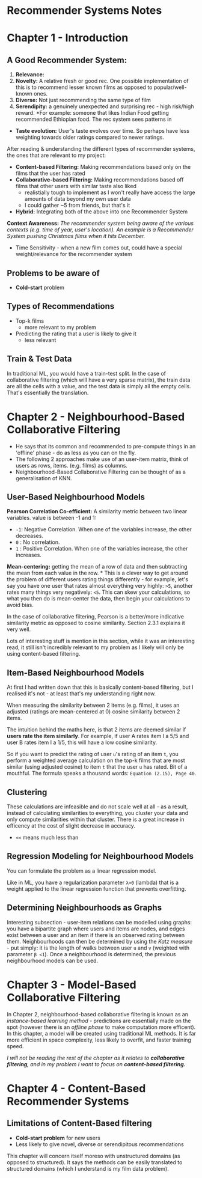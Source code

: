 # Recommender Systems Notes

# Chapter 1 - Introduction

## A Good Recommender System:

1. **Relevance:**
2. **Novelty:** A relative fresh or good rec. One possible implementation of this is to recommend lesser known films as opposed to popular/well-known ones.
3. **Diverse:** Not just recommending the same type of film
4. **Serendipity:** a genuinely unexpected and surprising rec - high risk/high reward. *For example: someone that likes Indian Food getting recommended Ethiopian food. The rec system sees patterns in 

* **Taste evolution:** User's taste evolves over time. So perhaps have less weighting towards older ratings compared to 
newer ratings.

After reading & understanding the different types of recommender systems, the ones that are relevant to my project:

* **Content-based Filtering:** Making recommendations based only on the films that the user has rated
* **Collaborative-based Filtering:** Making recommendations based off films that other users with similar taste also liked
    * realistially tough to implement as I won't really have access the large amounts of data beyond my own user data
    * I could gather ~5 from friends, but that's it
* **Hybrid:** Integrating both of the above into one Recommender System

**Context Awareness:** *The recommender system being aware of the various contexts (e.g. time of year, user's location). An example is a Recommender System pushing Christmas films when it hits December.*

* Time Sensitivity - when a new film comes out, could have a special weight/relevance for the recommender system

## Problems to be aware of

* **Cold-start** problem

## Types of Recommendations

* Top-k films
    * more relevant to my problem
* Predicting the rating that a user is likely to give it
    * less relevant

## Train & Test Data

In traditional ML, you would have a train-test split. In the case of collaborative filtering (which will have a very sparse matrix), 
the train data are all the cells with a value, and the test data is simply all the empty cells. That's essentially the translation.

# Chapter 2 - Neighbourhood-Based Collaborative Filtering

* He says that its common and recommended to pre-compute things in an 'offline' phase - do as less as you can on the fly.
* The following 2 approaches make use of an user-item matrix, think of users as rows, items. (e.g. films) as columns.
* Neighbourhood-Based Collaborative Filtering can be thought of as a generalisation of KNN.

## User-Based Neighbourhood Models

**Pearson Correlation Co-efficient:** A similarity metric between two linear variables. value is between -1 and 1:
* `-1`: Negative Correlation. When one of the variables increase, the other decreases.
* `0` : No correlation.
* `1` : Positive Correlation. When one of the variables increase, the other increases.

**Mean-centering:** getting the mean of a row of data and then subtracting the mean from each value in the row.
    * This is a clever way to get around the problem of different users rating things differently - for example, let's say you have one user that rates almost everything very highly: `>5`, another rates many things very negatively: `<5`. This can skew your calculations, so what you then do is mean-center the data, then begin your calculations to avoid bias.

In the case of collaborative filtering, Pearson is a better/more indicative similarity metric as opposed to cosine similarity. Section 2.3.1 explains it very well.

Lots of interesting stuff is mention in this section, while it was an interesting read, it still isn't incredibly relevant to my problem as I likely will only be using content-based filtering.

## Item-Based Neighbourhood Models

At first I had written down that this is basically content-based filtering, but I realised it's not - at least that's my understanding right now.

When measuring the similarity between 2 items (e.g. films), it uses an adjusted (ratings are mean-centered at 0) cosine similarity between 2 items.

The intuition behind the maths here, is that 2 items are deemed similar if **users rate the item similarly**. For example, if user A rates item I a 5/5 and user B rates item I a 1/5,
this will have a low cosine similarity.

So if you want to predict the rating of user `u`'s rating of an item `t`, you perform a weighted average calculation on the top-k films that are most similar (using adjusted cosine) to 
item `t` that the user `u` has rated. Bit of a mouthful. The formula speaks a thousand words: `Equation (2.15), Page 40`.

## Clustering

These calculations are infeasible and do not scale well at all - as a result, instead of calculating similarities to everything, you cluster your data and only compute similarities 
within that cluster. There is a great increase in efficency at the cost of slight decrease in accuracy.

* `<<` means much less than

## Regression Modeling for Neighbourhood Models

You can formulate the problem as a linear regression model.

Like in ML, you have a regularization parameter `λ>0` (lambda) that is a weight applied to the linear regression function that prevents overfitting.

## Determining Neighbourhoods as Graphs

Interesting subsection - user-item relations can be modelled using graphs: you have a bipartite graph where users and items are nodes, and edges exist between a user and an item if there is an 
observed rating between them. Neighbourhoods can then be determined by using the *Katz measure* - put simply: it is the length of walks between user `u` and `v` (weighted with parameter `β
<1`). Once a neighbourhood is determined, the previous neighbourhood models can be used.

# Chapter 3 - Model-Based Collaborative Filtering

In Chapter 2, neighbourhood-based collaborative filtering is known as an *instance-based 
learning method* - predictions are essentially made on the spot (however there is an *offline phase* 
to make computation more efficent). In this chapter, a model will be created using traditional ML 
methods. It is far more efficient in space complexity, less likely to overfit, and faster training speed.

*I will not be reading the rest of the chapter as it relates to **collaborative filtering**, and 
in my problem I want to focus on **content-based filtering.***

# Chapter 4 - Content-Based Recommender Systems

## Limitations of Content-Based filtering

* **Cold-start problem** for new users
* Less likely to give novel, diverse or serendipitous recommendations

This chapter will concern itself moreso with unstructured domains (as opposed to structured). 
It says the methods can be easily translated to structured domains (which I understand is my 
film data problem).
